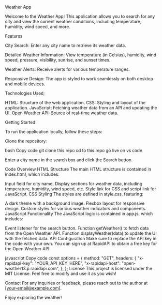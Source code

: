 Weather App

Welcome to the Weather App! 
This application allows you to search for any city and view the current weather conditions, including temperature, humidity, wind speed, and more.

Features

City Search: Enter any city name to retrieve its weather data.

Detailed Weather Information: View temperature (in Celsius), humidity, wind speed, pressure, visibility, sunrise, and sunset times.

Weather Alerts: Receive alerts for various temperature ranges.

Responsive Design: The app is styled to work seamlessly on both desktop and mobile devices.

Technologies Used;

HTML: Structure of the web application.
CSS: Styling and layout of the application.
JavaScript: Fetching weather data from an API and updating the UI.
Open Weather API: Source of real-time weather data.

Getting Started

To run the application locally, follow these steps:

Clone the repository:

bash
Copy code
git clone this repo
cd to this repo
go live on vs code


Enter a city name in the search box and click the Search button.

Code Overview
HTML Structure
The main HTML structure is contained in index.html, which includes:

Input field for city name.
Display sections for weather data, including temperature, humidity, wind speed, etc.
Style link for CSS and script link for JavaScript.
CSS Styling
The styles are defined in style.css, featuring:

A dark theme with a background image.
Flexbox layout for responsive design.
Custom styles for various weather indicators and components.
JavaScript Functionality
The JavaScript logic is contained in app.js, which includes:

Event listener for the search button.
Function getWeather() to fetch data from the Open Weather API.
Function displayWeather(data) to update the UI with the fetched data.
API Configuration
Make sure to replace the API key in the code with your own. You can sign up at RapidAPI to obtain a free key for the Open Weather API.

javascript
Copy code
const options = {
    method: "GET",
    headers: {
        "x-rapidapi-key": "YOUR_API_KEY_HERE",
        "x-rapidapi-host": "open-weather13.p.rapidapi.com",
    },
};
License
This project is licensed under the MIT License. Feel free to modify and use it as you wish!

Contact
For any inquiries or feedback, please reach out to the author at [your-email@example.com].

Enjoy exploring the weather!



